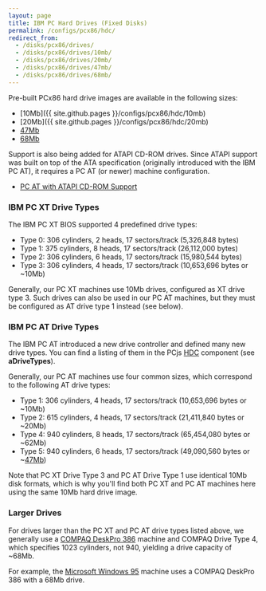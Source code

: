 ```yaml
---
layout: page
title: IBM PC Hard Drives (Fixed Disks)
permalink: /configs/pcx86/hdc/
redirect_from:
  - /disks/pcx86/drives/
  - /disks/pcx86/drives/10mb/
  - /disks/pcx86/drives/20mb/
  - /disks/pcx86/drives/47mb/
  - /disks/pcx86/drives/68mb/
---
```


Pre-built PCx86 hard drive images are available in the following sizes:

  - [10Mb]({{ site.github.pages }}/configs/pcx86/hdc/10mb)
  - [20Mb]({{ site.github.pages }}/configs/pcx86/hdc/20mb)
  - [47Mb](47mb/)
  - [68Mb](#larger-drives)

Support is also being added for ATAPI CD-ROM drives.  Since ATAPI support was
built on top of the ATA specification (originally introduced with the IBM PC AT), it requires a
PC AT (or newer) machine configuration.

  - [PC AT with ATAPI CD-ROM Support](/machines/pcx86/ibm/5170/vga/cdrom/)

### IBM PC XT Drive Types

The IBM PC XT BIOS supported 4 predefined drive types:

  - Type 0: 306 cylinders, 2 heads, 17 sectors/track (5,326,848 bytes)
  - Type 1: 375 cylinders, 8 heads, 17 sectors/track (26,112,000 bytes)
  - Type 2: 306 cylinders, 6 heads, 17 sectors/track (15,980,544 bytes)
  - Type 3: 306 cylinders, 4 heads, 17 sectors/track (10,653,696 bytes or ~10Mb)

Generally, our PC XT machines use 10Mb drives, configured as XT drive type 3.  Such drives can also
be used in our PC AT machines, but they must be configured as AT drive type 1 instead (see below).

### IBM PC AT Drive Types

The IBM PC AT introduced a new drive controller and defined many new drive types.  You can find a listing of them
in the PCjs [HDC](/machines/pcx86/lib/hdc.js) component (see **aDriveTypes**).

Generally, our PC AT machines use four common sizes, which correspond to the following AT drive types:

  - Type 1: 306 cylinders, 4 heads, 17 sectors/track (10,653,696 bytes or ~10Mb)
  - Type 2: 615 cylinders, 4 heads, 17 sectors/track (21,411,840 bytes or ~20Mb)
  - Type 4: 940 cylinders, 8 heads, 17 sectors/track (65,454,080 bytes or ~62Mb)
  - Type 5: 940 cylinders, 6 heads, 17 sectors/track (49,090,560 bytes or ~[47Mb](47mb/))

Note that PC XT Drive Type 3 and PC AT Drive Type 1 use identical 10Mb disk formats, which is why you'll find
both PC XT and PC AT machines here using the same 10Mb hard drive image.

### Larger Drives

For drives larger than the PC XT and PC AT drive types listed above, we generally use a
[COMPAQ DeskPro 386](/machines/pcx86/compaq/deskpro386/) machine and COMPAQ Drive Type 4,
which specifies 1023 cylinders, not 940, yielding a drive capacity of ~68Mb.

For example, the [Microsoft Windows 95](/software/pcx86/sys/windows/win95/4.00.950/) machine uses
a COMPAQ DeskPro 386 with a 68Mb drive.
